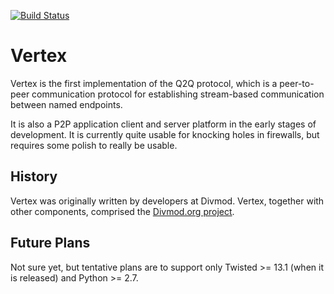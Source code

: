 [![Build Status](https://travis-ci.org/twisted/vertex.png)](https://travis-ci.org/twisted/vertex)

Vertex
=============

Vertex is the first implementation of the Q2Q protocol, which is a
peer-to-peer communication protocol for establishing stream-based 
communication between named endpoints.

It is also a P2P application client and server platform in the early stages of
development.  It is currently quite usable for knocking holes in firewalls, 
but requires some polish to really be usable.

History
-------

Vertex was originally written by developers at Divmod.  Vertex, together
with other components, comprised the
[Divmod.org project](https://code.launchpad.net/divmod.org/).

Future Plans
------------
Not sure yet, but tentative plans are to support only Twisted >= 13.1 (when
it is released) and Python >= 2.7.

